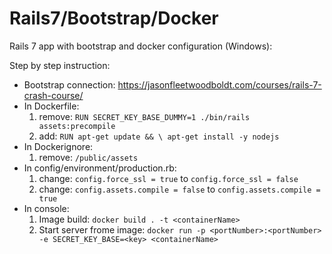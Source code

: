 # Rails7/Bootstrap/Docker

Rails 7 app with bootstrap and docker configuration (Windows):

Step by step instruction:

- Bootstrap connection:  https://jasonfleetwoodboldt.com/courses/rails-7-crash-course/
- In Dockerfile:
    1. remove:
         ``` RUN SECRET_KEY_BASE_DUMMY=1 ./bin/rails assets:precompile ```
    3. add:
         ``` RUN apt-get update && \ apt-get install -y nodejs ```
- In Dockerignore:
    1. remove:
         ``` /public/assets ```
- In config/environment/production.rb:
    1. change:
         ```config.force_ssl = true``` to ```config.force_ssl = false```
    3. change:
         ``` config.assets.compile = false ``` to  ```config.assets.compile = true ```
- In console:
    1. Image build:
         ``` docker build . -t <containerName> ```
    3. Start server frome image:
         ``` docker run -p <portNumber>:<portNumber> -e SECRET_KEY_BASE=<key> <containerName> ```
